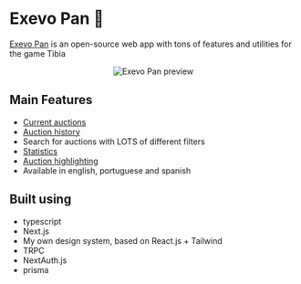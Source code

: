 # Exevo Pan 🍎

[Exevo Pan](https://www.exevopan.com/) is an open-source web app with tons of
features and utilities for the game Tibia

<p align="center">
    <img alt="Exevo Pan preview" src="https://i.imgur.com/CPRxn00.png">
</p>

## Main Features

- [Current auctions](https://www.exevopan.com/)
- [Auction history](https://www.exevopan.com/bazaar-history)
- Search for auctions with LOTS of different filters
- [Statistics](https://www.exevopan.com/statistics)
- [Auction highlighting](https://www.exevopan.com/highlight-auction)
- Available in english, portuguese and spanish

## Built using

- typescript
- Next.js
- My own design system, based on React.js + Tailwind
- TRPC
- NextAuth.js
- prisma
